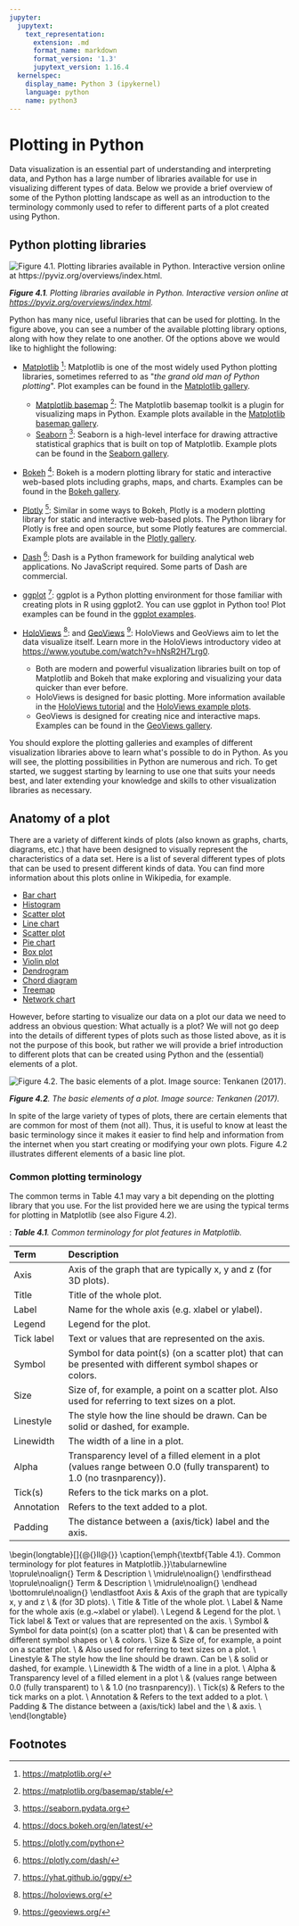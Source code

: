```yaml
---
jupyter:
  jupytext:
    text_representation:
      extension: .md
      format_name: markdown
      format_version: '1.3'
      jupytext_version: 1.16.4
  kernelspec:
    display_name: Python 3 (ipykernel)
    language: python
    name: python3
---
```


<!-- #region editable=true slideshow={"slide_type": ""} -->
# Plotting in Python

Data visualization is an essential part of understanding and interpreting data, and Python has a large number of libraries available for use in visualizing different types of data. Below we provide a brief overview of some of the Python plotting landscape as well as an introduction to the terminology commonly used to refer to different parts of a plot created using Python.
<!-- #endregion -->

<!-- #region editable=true slideshow={"slide_type": ""} -->
## Python plotting libraries

![_**Figure 4.1**. Plotting libraries available in Python. Interactive version online at <https://pyviz.org/overviews/index.html>._](../img/python-plotting.png)

_**Figure 4.1**. Plotting libraries available in Python. Interactive version online at <https://pyviz.org/overviews/index.html>._

Python has many nice, useful libraries that can be used for plotting. In the figure above, you can see a number of the available plotting library options, along with how they relate to one another. Of the options above we would like to highlight the following:

- [Matplotlib](https://matplotlib.org/) [^matplotlib]: Matplotlib is one of the most widely used Python plotting libraries, sometimes referred to as "*the grand old man of Python plotting*". Plot examples can be found in the [Matplotlib gallery](https://matplotlib.org/stable/gallery/index.html).

  - [Matplotlib basemap](https://matplotlib.org/basemap/stable/) [^basemap]: The Matplotlib basemap toolkit is a plugin for visualizing maps in Python. Example plots available in the [Matplotlib basemap gallery](https://matplotlib.org/basemap/stable/users/examples.html).
  - [Seaborn](https://seaborn.pydata.org/) [^seaborn]: Seaborn is a high-level interface for drawing attractive statistical graphics that is built on top of Matplotlib. Example plots can be found in the [Seaborn gallery](https://seaborn.pydata.org/examples/index.html).

- [Bokeh](https://docs.bokeh.org/en/latest/) [^bokeh]: Bokeh is a modern plotting library for static and interactive web-based plots including graphs, maps, and charts. Examples can be found in the [Bokeh gallery](https://docs.bokeh.org/en/latest/docs/gallery.html).
- [Plotly](https://plotly.com/python/) [^plotly]: Similar in some ways to Bokeh, Plotly is a modern plotting library for static and interactive web-based plots. The Python library for Plotly is free and open source, but some Plotly features are commercial. Example plots are available in the [Plotly gallery](https://plotly.com/python/basic-charts/).
- [Dash](https://plotly.com/dash/) [^dash]: Dash is a Python framework for building analytical web applications. No JavaScript required. Some parts of Dash are commercial.
- [ggplot](https://yhat.github.io/ggpy/) [^ggplot]: ggplot is a Python plotting environment for those familiar with creating plots in R using ggplot2. You can use ggplot in Python too! Plot examples can be found in the [ggplot examples](https://yhat.github.io/ggpy/).
- [HoloViews](https://holoviews.org/) [^holoviews]: and [GeoViews](https://geoviews.org/) [^geoviews]: HoloViews and GeoViews aim to let the data visualize itself. Learn more in the HoloViews introductory video at <https://www.youtube.com/watch?v=hNsR2H7Lrg0>.

  - Both are modern and powerful visualization libraries built on top of Matplotlib and Bokeh that make exploring and visualizing your data quicker than ever before.
  - HoloViews is designed for basic plotting. More information available in the [HoloViews tutorial](https://holoviews.org/Tutorials/index.html) and the [HoloViews example plots](https://holoviews.org/Examples/index.html).
  - GeoViews is designed for creating nice and interactive maps. Examples can be found in the [GeoViews gallery](https://geoviews.org/gallery/index.html).

You should explore the plotting galleries and examples of different visualization libraries above to learn what's possible to do in Python. As you will see, the plotting possibilities in Python are numerous and rich. To get started, we suggest starting by learning to use one that suits your needs best, and later extending your knowledge and skills to other visualization libraries as necessary.
<!-- #endregion -->

<!-- #region editable=true slideshow={"slide_type": ""} -->
## Anatomy of a plot

There are a variety of different kinds of plots (also known as graphs, charts, diagrams, etc.) that have been designed to visually represent the characteristics of a data set. Here is a list of several different types of plots that can be used to present different kinds of data. You can find more information about this plots online in Wikipedia, for example.

- [Bar chart](https://en.wikipedia.org/wiki/Bar_chart)
- [Histogram](https://en.wikipedia.org/wiki/Histogram)
- [Scatter plot](https://en.wikipedia.org/wiki/Scatter_plot)
- [Line chart](https://en.wikipedia.org/wiki/Line_chart)
- [Scatter plot](https://en.wikipedia.org/wiki/Scatter_plot)
- [Pie chart](https://en.wikipedia.org/wiki/Pie_chart)
- [Box plot](https://en.wikipedia.org/wiki/Box_plot)
- [Violin plot](https://en.wikipedia.org/wiki/Violin_plot)
- [Dendrogram](https://en.wikipedia.org/wiki/Dendrogram)
- [Chord diagram](https://en.wikipedia.org/wiki/Chord_diagram)
- [Treemap](https://en.wikipedia.org/wiki/Treemap)
- [Network chart](https://en.wikipedia.org/wiki/Network_chart)

However, before starting to visualize our data on a plot our data we need to address an obvious question: What actually is a plot? We will not go deep into the details of different types of plots such as those listed above, as it is not the purpose of this book, but rather we will provide a brief introduction to different plots that can be created using Python and the (essential) elements of a plot.

![_**Figure 4.2**. The basic elements of a plot. Image source: Tenkanen (2017)._](../img/basic-elements-of-plot.png)

_**Figure 4.2**. The basic elements of a plot. Image source: Tenkanen (2017)._

In spite of the large variety of types of plots, there are certain elements that are common for most of them (not all). Thus, it is useful to know at least the basic terminology since it makes it easier to find help and information from the internet when you start creating or modifying your own plots. Figure 4.2 illustrates different elements of a basic line plot.
<!-- #endregion -->

### Common plotting terminology

The common terms in Table 4.1 may vary a bit depending on the plotting library that you use. For the list provided here we are using the typical terms for plotting in Matplotlib (see also Figure 4.2).

<!-- #region editable=true slideshow={"slide_type": ""} tags=["remove_book_cell"] -->
<!-- WARNING: If you update the contents of this cell, you must also update the LaTeX table in the following cell! -->
: _**Table 4.1**. Common terminology for plot features in Matplotlib._

| Term       | Description                                                                                                               |
|:-----------|:--------------------------------------------------------------------------------------------------------------------------|
| Axis       | Axis of the graph that are typically x, y and z (for 3D plots).                                                           |
| Title      | Title of the whole plot.                                                                                                  |
| Label      | Name for the whole axis (e.g. xlabel or ylabel).                                                                          |
| Legend     | Legend for the plot.                                                                                                      |
| Tick label | Text or values that are represented on the axis.                                                                          |
| Symbol     | Symbol for data point(s) (on a scatter plot) that can be presented with different symbol shapes or colors.                |
| Size       | Size of, for example, a point on a scatter plot. Also used for referring to text sizes on a plot.                         |
| Linestyle  | The style how the line should be drawn. Can be solid or dashed, for example.                                              |
| Linewidth  | The width of a line in a plot.                                                                                            |
| Alpha      | Transparency level of a filled element in a plot (values range between 0.0 (fully transparent) to 1.0 (no trasnparency)). |
| Tick(s)    | Refers to the tick marks on a plot.                                                                                       |
| Annotation | Refers to the text added to a plot.                                                                                       |
| Padding    | The distance between a (axis/tick) label and the axis.                                                                    |
<!-- #endregion -->

<!-- #raw editable=true slideshow={"slide_type": ""} tags=["hide-cell"] raw_mimetype="" -->
\begin{longtable}[]{@{}ll@{}}
\caption{\emph{\textbf{Table 4.1}. Common terminology for plot features in Matplotlib.}}\tabularnewline
\toprule\noalign{}
Term & Description \\
\midrule\noalign{}
\endfirsthead
\toprule\noalign{}
Term & Description \\
\midrule\noalign{}
\endhead
\bottomrule\noalign{}
\endlastfoot
Axis & Axis of the graph that are typically x, y and z \\
& (for 3D plots). \\
Title & Title of the whole plot. \\
Label & Name for the whole axis (e.g.~xlabel or ylabel). \\
Legend & Legend for the plot. \\
Tick label & Text or values that are represented on the axis. \\
Symbol & Symbol for data point(s) (on a scatter plot) that \\
& can be presented with different symbol shapes or \\
& colors. \\
Size & Size of, for example, a point on a scatter plot. \\
& Also used for referring to text sizes on a plot. \\
Linestyle & The style how the line should be drawn. Can be \\
& solid or dashed, for example. \\
Linewidth & The width of a line in a plot. \\
Alpha & Transparency level of a filled element in a plot \\
& (values range between 0.0 (fully transparent) to \\
& 1.0 (no trasnparency)). \\
Tick(s) & Refers to the tick marks on a plot. \\
Annotation & Refers to the text added to a plot. \\
Padding & The distance between a (axis/tick) label and the \\
& axis. \\
\end{longtable}
<!-- #endraw -->

## Footnotes

[^basemap]: <https://matplotlib.org/basemap/stable/>
[^bokeh]: <https://docs.bokeh.org/en/latest/>
[^dash]: <https://plotly.com/dash/>
[^geoviews]: <https://geoviews.org/>
[^ggplot]: <https://yhat.github.io/ggpy/>
[^holoviews]: <https://holoviews.org/>
[^matplotlib]: <https://matplotlib.org/>
[^plotly]: <https://plotly.com/python>
[^seaborn]: <https://seaborn.pydata.org>
